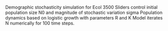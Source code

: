 Demographic stochasticity simulation for Ecol 3500
Sliders control initial population size N0 and magnitude of stochastic variation sigma
Population dynamics based on logistic growth with parameters R and K
Model iterates N numerically for 100 time steps.
